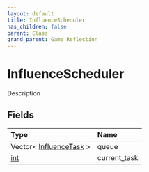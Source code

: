 ```yaml
---
layout: default
title: InfluenceScheduler
has_children: false
parent: Class
grand_parent: Game Reflection
---
```

# InfluenceScheduler
Description 

## Fields
| Type | Name |
|:-------------|:--------------|
| Vector< [InfluenceTask](/game-reflection/classes/influence_task.md) > | queue |
| [int](/game-reflection/enums/int.md) | current_task |
